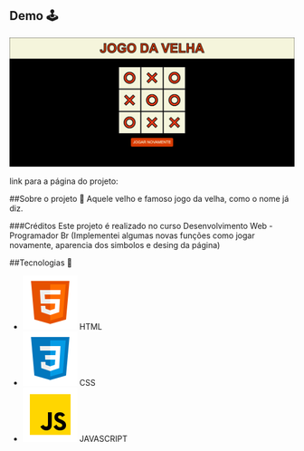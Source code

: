 
## Demo :joystick:	
![imagem projeto](https://github.com/Rhuan-Gonzaga/JogaDaVelha/blob/main/logo/velha.png)

link para a página do projeto: 

##Sobre o projeto :brain:
Aquele velho e famoso jogo da velha, como o nome já diz.

###Créditos
Este projeto é realizado no curso Desenvolvimento Web - Programador Br
(Implementei algumas novas funções como jogar novamente, aparencia dos simbolos e desing da página)

##Tecnologias :rocket:	

- ![imagem projeto](https://github.com/Rhuan-Gonzaga/JogaDaVelha/blob/main/logo/html.png) HTML
- ![imagem projeto](https://github.com/Rhuan-Gonzaga/JogaDaVelha/blob/main/logo/css.png) CSS
- ![imagem projetos](https://github.com/Rhuan-Gonzaga/JogaDaVelha/blob/main/logo/javascript.png) JAVASCRIPT
